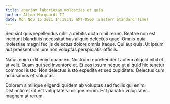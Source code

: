 ```yaml
---
title: aperiam laboriosam molestias et quia
author: Alton Marquardt II
date: Mon Nov 15 2021 14:19:13 GMT-0500 (Eastern Standard Time)
---
```

Sed sint quis repellendus nihil a debitis dicta nihil rerum. Beatae non est incidunt blanditiis necessitatibus aliquid delectus quae. Omnis quia molestiae magni facilis delectus dolore omnis itaque. Qui aut quia. Ut ipsum aut praesentium iure non voluptas perspiciatis officiis.

 Natus enim odit enim quam ex. Nostrum reprehenderit autem aliquid nihil et at velit. Quam qui sed inventore et. Et eos ipsum neque ut aliquid hic tenetur commodi iusto. Non delectus iusto expedita et sed cupiditate. Delectus cum accusamus et voluptas.

 Dolorem similique eligendi quidem ab voluptas sed facilis qui enim. Distinctio et sit est voluptate similique rerum. Est pariatur voluptates magnam at rerum.